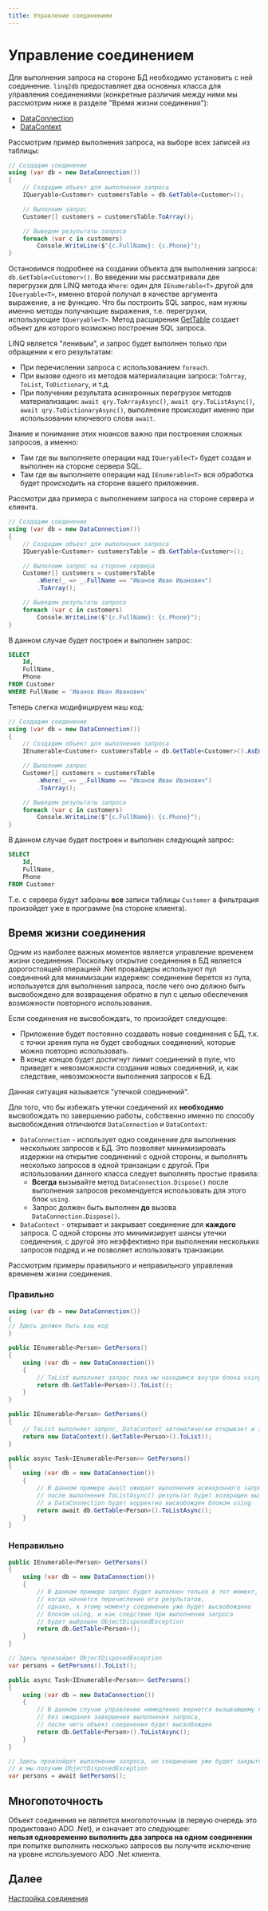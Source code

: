 ```yaml
---
title: Управление соединением
---
```


# Управление соединением

Для выполнения запроса на стороне БД необходимо установить с ней соединение. `linq2db` предоставляет два основных класса для управления соединениями (конкретные различия между ними мы рассмотрим ниже в разделе "Время жизни соединения"):

* [DataConnection](https://linq2db.github.io/api/LinqToDB.Data.DataConnection.html)
* [DataContext](https://linq2db.github.io/api/LinqToDB.DataContext.html)

Рассмотрим пример выполнения запроса, на выборе всех записей из таблицы:

```cs
// Создадим соединение
using (var db = new DataConnection())
{
    // Создадим объект для выполнения запроса
    IQueryable<Customer> customersTable = db.GetTable<Customer>();

    // Выполним запрос
    Customer[] customers = customersTable.ToArray();

    // Выведем результаты запроса
    foreach (var c in customers)
        Console.WriteLine($"{c.FullName}: {c.Phone}");
}
```

Остановимся подробнее на создании объекта для выполнения запроса: `db.GetTable<Customer>()`. Во введении мы рассматривали две перегрузки для LINQ метода `Where`: один для `IEnumerable<T>` другой для `IQueryable<T>`, именно второй получал в качестве аргумента выражение, а не функцию. Что бы построить SQL запрос, нам нужны именно методы получающие выражения, т.е. перегрузки, использующие `IQueryable<T>`. Метод расширения [GetTable](https://linq2db.github.io/api/LinqToDB.DataExtensions.html#LinqToDB_DataExtensions_GetTable__1_LinqToDB_IDataContext_) создает объект для которого возможно построение SQL запроса.

LINQ является "ленивым", и запрос будет выполнен только при обращении к его результатам:

* При перечислении запроса с использованием `foreach`.
* При вызове одного из методов материализации запроса: `ToArray`, `ToList`, `ToDictionary`, и т.д.
* При получении результата асинхронных перегрузок методов материализации: `await qry.ToArrayAsync()`, `await qry.ToListAsync()`, `await qry.ToDictionaryAsync()`, выполнение происходит именно при использовании ключевого слова `await`.

Знание и понимание этих нюансов важно при построении сложных запросов, а именно:

* Там где вы выполняете операции над `IQueryable<T>` будет создан и выполнен на стороне сервера SQL.
* Там где вы выполняете операции над `IEnumerable<T>` вся обработка будет происходить на стороне вашего приложения.

Рассмотри два примера с выполнением запроса на стороне сервера и клиента.

```cs
// Создадим соединение
using (var db = new DataConnection())
{
    // Создадим объект для выполнения запроса
    IQueryable<Customer> customersTable = db.GetTable<Customer>();

    // Выполним запрос на стороне сервера
    Customer[] customers = customersTable
        .Where(_ => _.FullName == "Иванов Иван Иванович")
        .ToArray();

    // Выведем результаты запроса
    foreach (var c in customers)
        Console.WriteLine($"{c.FullName}: {c.Phone}");
}
```

В данном случае будет построен и выполнен запрос:

```sql
SELECT
    Id,
    FullName,
    Phone
FROM Customer
WHERE FullName = 'Иванов Иван Иванович'
```

Теперь слегка модифицируем наш код:

```cs
// Создадим соединение
using (var db = new DataConnection())
{
    // Создадим объект для выполнения запроса
    IEnumerable<Customer> customersTable = db.GetTable<Customer>().AsEnumerable();

    // Выполним запрос
    Customer[] customers = customersTable
        .Where(_ => _.FullName == "Иванов Иван Иванович")
        .ToArray();

    // Выведем результаты запроса
    foreach (var c in customers)
        Console.WriteLine($"{c.FullName}: {c.Phone}");
}
```

В данном случае будет построен и выполнен следующий запрос:
```sql
SELECT
    Id,
    FullName,
    Phone
FROM Customer
```

Т.е. с сервера будут забраны **все** записи таблицы `Customer` а фильтрация произойдет уже в программе (на стороне клиента).

## Время жизни соединения

Одним из наиболее важных моментов является управление временем жизни соединения. Поскольку открытие соединения в БД является дорогостоящей операцией .Net провайдеры используют пул соединений для минимизации издержек: соединение берется из пула, используется для выполнения запроса, после чего оно должно быть высвобождено для возвращения обратно в пул с целью обеспечения возможности повторного использования.

Если соединения не высвобождать, то произойдет следующее:

* Приложение будет постоянно создавать новые соединения с БД, т.к. с точки зрения пула не будет свободных соединений, которые можно повторно использовать.
* В конце концов будет достигнут лимит соединений в пуле, что приведет к невозможности создания новых соединений, и, как следствие, невозможности выполнения запросов к БД.

Данная ситуация называется "утечкой соединений".

Для того, что бы избежать утечки соединений их **необходимо** высвобождать по завершению работы, собственно именно по способу высвобождения отличаются `DataConnection` и `DataContext`:

* `DataConnection` - использует одно соединение для выполнения нескольких запросов к БД. Это позволяет минимизировать издержки на открытие соединений с одной стороны, и выполнять несколько запросов в одной транзакции с другой. При использовании данного класса следует выполнять простые правила:
  * **Всегда** вызывайте метод `DataConnection.Dispose()` после выполнения запросов рекомендуется использовать для этого блок `using`.
  * Запрос должен быть выполнен **до** вызова `DataConnection.Dispose()`.
* `DataContext` - открывает и закрывает соединение для **каждого** запроса. С одной стороны это минимизирует шансы утечки соединения, с другой это неэффективно при выполнении нескольких запросов подряд и не позволяет использовать транзакции.

Рассмотрим примеры правильного и неправильного управления временем жизни соединения.

### Правильно

```cs
using (var db = new DataConnection())
{
// Здесь должен быть ваш код
}

public IEnumerable<Person> GetPersons()
{
    using (var db = new DataConnection())
    {
        // ToList выполняет запрос пока мы находимся внутри блока using
        return db.GetTable<Person>().ToList();
    }
}

public IEnumerable<Person> GetPersons()
{
    // ToList выполняет запрос, DataContext автоматически открывает и закрывает соединение
    return new DataContext().GetTable<Person>().ToList();
}

public async Task<IEnumerable<Person>> GetPersons()
{
    using (var db = new DataConnection())
    {
        // В данном примере await ожидает выполнения асинхронного запроса,
        // после выполнения ToListAsync() результат будет возвращен вызывающему методу,
        // а DataConnection будет корректно высвобожден блоком using
        return await db.GetTable<Person>().ToListAsync(); 
    }
}

```

### Неправильно

```cs
public IEnumerable<Person> GetPersons()
{
    using (var db = new DataConnection())
    {
        // В данном примере запрос будет выполнен только в тот момент,
        // когда начнется перечисление его результатов,
        // однако, к этому моменту соединение уже будет высвобождено
        // блоком using, и как следствие при выполнении запроса
        // будет выброшен ObjectDisposedException
        return db.GetTable<Person>();
    }
}

// Здесь произойдет ObjectDisposedException
var persons = GetPersons().ToList();
```

```cs
public async Task<IEnumerable<Person>> GetPersons()
{
    using (var db = new DataConnection())
    {
        // В данном случае управление немедленно вернется вызывающему коду,
        // без ожидания завершения выполнения запроса,
        // после чего объект соединения будет высвобожден
        return db.GetTable<Person>().ToListAsync();
    }
}

// Здесь произойдет выполнение запроса, но соединение уже будет закрыто
// и мы получим ObjectDisposedException
var persons = await GetPersons();
```

## Многопоточность

Объект соединения не является многопоточным (в первую очередь это продиктовано ADO .Net), и означает это следующее:<br/>
**нельзя одновременно выполнить два запроса на одном соединении**<br/>
при попытке выполнить несколько запросов вы получите исключение на уровне используемого ADO .Net клиента.

## Далее

[Настройка соединения](connectionsettings.md)
